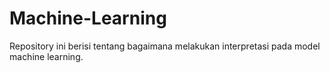 # Machine-Learning

Repository ini berisi tentang bagaimana melakukan interpretasi pada model machine learning.
